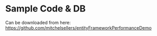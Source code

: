 # Sample Code & DB

Can be downloaded from here: https://github.com/mitchelsellers/entityFrameworkPerformanceDemo